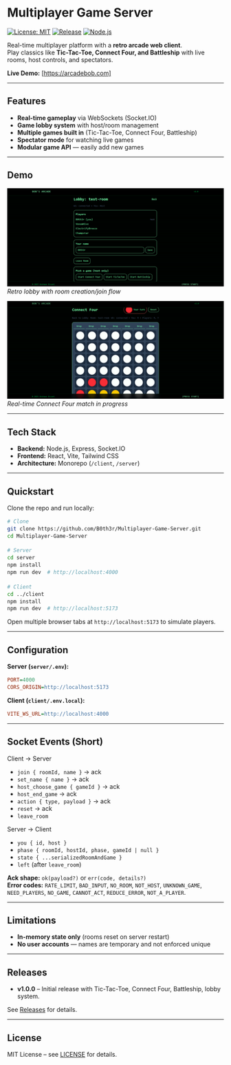 # Multiplayer Game Server

[![License: MIT](https://img.shields.io/badge/License-MIT-green.svg)](LICENSE)
[![Release](https://img.shields.io/github/v/release/B0th3r/Multiplayer-Game-Server)](https://github.com/B0th3r/Multiplayer-Game-Server/releases)
[![Node.js](https://img.shields.io/badge/node-%3E%3D18-green)](https://nodejs.org)

Real-time multiplayer platform with a **retro arcade web client**.  
Play classics like **Tic-Tac-Toe, Connect Four, and Battleship** with live rooms, host controls, and spectators.

**Live Demo:** [https://arcadebob.com]

---

## Features

- **Real-time gameplay** via WebSockets (Socket.IO)  
- **Game lobby system** with host/room management  
- **Multiple games built in** (Tic-Tac-Toe, Connect Four, Battleship)  
- **Spectator mode** for watching live games  
- **Modular game API** — easily add new games  

---

## Demo

![Lobby Screenshot](docs/lobby.png)  
*Retro lobby with room creation/join flow*  

![Gameplay Screenshot](docs/gameplay.png)  
*Real-time Connect Four match in progress*  

---

## Tech Stack

- **Backend:** Node.js, Express, Socket.IO  
- **Frontend:** React, Vite, Tailwind CSS  
- **Architecture:** Monorepo (`/client`, `/server`)  

---

## Quickstart

Clone the repo and run locally:

```bash
# Clone
git clone https://github.com/B0th3r/Multiplayer-Game-Server.git
cd Multiplayer-Game-Server

# Server
cd server
npm install
npm run dev  # http://localhost:4000

# Client
cd ../client
npm install
npm run dev  # http://localhost:5173
```

Open multiple browser tabs at `http://localhost:5173` to simulate players.  

---

## Configuration

**Server (`server/.env`):**
```ini
PORT=4000
CORS_ORIGIN=http://localhost:5173
```

**Client (`client/.env.local`):**
```ini
VITE_WS_URL=http://localhost:4000
```

---

## Socket Events (Short)

Client → Server
- `join { roomId, name }` → ack
- `set_name { name }` → ack
- `host_choose_game { gameId }` → ack
- `host_end_game` → ack
- `action { type, payload }` → ack
- `reset` → ack
- `leave_room`

Server → Client
- `you { id, host }`
- `phase { roomId, hostId, phase, gameId | null }`
- `state { ...serializedRoomAndGame }`
- `left` (after `leave_room`)

**Ack shape:** `ok(payload?)` or `err(code, details?)`  
**Error codes:** `RATE_LIMIT`, `BAD_INPUT`, `NO_ROOM`, `NOT_HOST`, `UNKNOWN_GAME`, `NEED_PLAYERS`, `NO_GAME`, `CANNOT_ACT`, `REDUCE_ERROR`, `NOT_A_PLAYER`.

---

## Limitations

- **In-memory state only** (rooms reset on server restart)  
- **No user accounts** — names are temporary and not enforced unique   

---

## Releases

- **v1.0.0** – Initial release with Tic-Tac-Toe, Connect Four, Battleship, lobby system.  

See [Releases](https://github.com/B0th3r/Multiplayer-Game-Server/releases) for details.  

---

## License

MIT License – see [LICENSE](LICENSE) for details.
